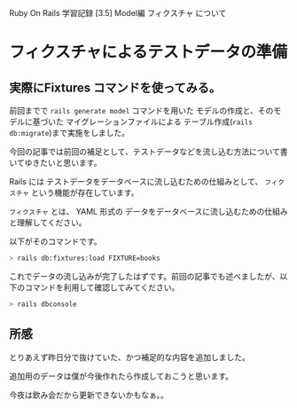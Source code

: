Ruby On Rails 学習記録 [3.5] Model編 フィクスチャ について

# フィクスチャによるテストデータの準備

## 実際にFixtures コマンドを使ってみる。

前回までで `rails generate model` コマンドを用いた モデルの作成と、そのモデルに基づいた マイグレーションファイルによる テーブル作成(`rails db:migrate`)まで実施をしました。

今回の記事では前回の補足として、テストデータなどを流し込む方法について書いてゆきたいと思います。

Rails には テストデータをデータベースに流し込むための仕組みとして、 `フィクスチャ` という機能が存在しています。

`フィクスチャ` とは、 YAML 形式の データをデータベースに流し込むための仕組みと理解してください。

以下がそのコマンドです。

```sh
> rails db:fixtures:load FIXTURE=books
```

これでデータの流し込みが完了したはずです。前回の記事でも述べましたが、以下のコマンドを利用して確認してみてください。

```sh
> rails dbconsole
```

## 所感

とりあえず昨日分で抜けていた、かつ補足的な内容を追加しました。

追加用のデータは僕が今後作れたら作成しておこうと思います。

今夜は飲み会だから更新できないかもなぁ。。